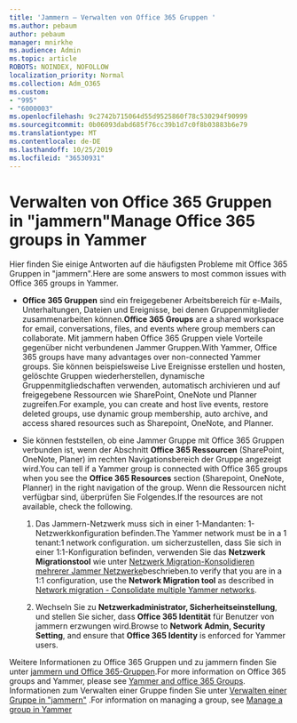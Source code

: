 ```yaml
---
title: 'Jammern – Verwalten von Office 365 Gruppen '
ms.author: pebaum
author: pebaum
manager: mnirkhe
ms.audience: Admin
ms.topic: article
ROBOTS: NOINDEX, NOFOLLOW
localization_priority: Normal
ms.collection: Adm_O365
ms.custom:
- "995"
- "6000003"
ms.openlocfilehash: 9c2742b715064d55d9525860f78c530294f90999
ms.sourcegitcommit: 0b06093dabd685f76cc39b1d7c0f8b03883b6e79
ms.translationtype: MT
ms.contentlocale: de-DE
ms.lasthandoff: 10/25/2019
ms.locfileid: "36530931"
---
```

# <a name="manage-office-365-groups-in-yammer"></a><span data-ttu-id="28d77-102">Verwalten von Office 365 Gruppen in "jammern"</span><span class="sxs-lookup"><span data-stu-id="28d77-102">Manage Office 365 groups in Yammer</span></span>

<span data-ttu-id="28d77-103">Hier finden Sie einige Antworten auf die häufigsten Probleme mit Office 365 Gruppen in "jammern".</span><span class="sxs-lookup"><span data-stu-id="28d77-103">Here are some answers to most common issues with Office 365 groups in Yammer.</span></span>

* <span data-ttu-id="28d77-104">**Office 365 Gruppen** sind ein freigegebener Arbeitsbereich für e-Mails, Unterhaltungen, Dateien und Ereignisse, bei denen Gruppenmitglieder zusammenarbeiten können.</span><span class="sxs-lookup"><span data-stu-id="28d77-104">**Office 365 Groups** are a shared workspace for email, conversations, files, and events where group members can collaborate.</span></span> <span data-ttu-id="28d77-105">Mit jammern haben Office 365 Gruppen viele Vorteile gegenüber nicht verbundenen Jammer Gruppen.</span><span class="sxs-lookup"><span data-stu-id="28d77-105">With Yammer, Office 365 groups have many advantages over non-connected Yammer groups.</span></span> <span data-ttu-id="28d77-106">Sie können beispielsweise Live Ereignisse erstellen und hosten, gelöschte Gruppen wiederherstellen, dynamische Gruppenmitgliedschaften verwenden, automatisch archivieren und auf freigegebene Ressourcen wie SharePoint, OneNote und Planner zugreifen.</span><span class="sxs-lookup"><span data-stu-id="28d77-106">For example, you can create and host live events, restore deleted groups, use dynamic group membership, auto archive, and access shared resources such as Sharepoint, OneNote, and Planner.</span></span>

* <span data-ttu-id="28d77-107">Sie können feststellen, ob eine Jammer Gruppe mit Office 365 Gruppen verbunden ist, wenn der Abschnitt **Office 365 Ressourcen** (SharePoint, OneNote, Planer) im rechten Navigationsbereich der Gruppe angezeigt wird.</span><span class="sxs-lookup"><span data-stu-id="28d77-107">You can tell if a Yammer group is connected with Office 365 groups when you see the **Office 365 Resources** section (Sharepoint, OneNote, Planner) in the right navigation of the group.</span></span> <span data-ttu-id="28d77-108">Wenn die Ressourcen nicht verfügbar sind, überprüfen Sie Folgendes.</span><span class="sxs-lookup"><span data-stu-id="28d77-108">If the resources are not available, check the following.</span></span>

  1. <span data-ttu-id="28d77-109">Das Jammern-Netzwerk muss sich in einer 1-Mandanten: 1-Netzwerkkonfiguration befinden.</span><span class="sxs-lookup"><span data-stu-id="28d77-109">The Yammer network must be in a 1 tenant:1 network configuration.</span></span> <span data-ttu-id="28d77-110">um sicherzustellen, dass Sie sich in einer 1:1-Konfiguration befinden, verwenden Sie das **Netzwerk Migrationstool** wie unter [Netzwerk Migration-Konsolidieren mehrerer Jammer Netzwerke](https://docs.microsoft.com/yammer/configure-your-yammer-network/consolidate-multiple-yammer-networks)beschrieben.</span><span class="sxs-lookup"><span data-stu-id="28d77-110">to verify that you are in a 1:1 configuration, use the **Network Migration tool** as described in [Network migration - Consolidate multiple Yammer networks](https://docs.microsoft.com/yammer/configure-your-yammer-network/consolidate-multiple-yammer-networks).</span></span>

  2. <span data-ttu-id="28d77-111">Wechseln Sie zu **Netzwerkadministrator, Sicherheitseinstellung**, und stellen Sie sicher, dass **Office 365 Identität** für Benutzer von jammern erzwungen wird.</span><span class="sxs-lookup"><span data-stu-id="28d77-111">Browse to **Network Admin, Security Setting**, and ensure that **Office 365 Identity** is enforced for Yammer users.</span></span>

<span data-ttu-id="28d77-112">Weitere Informationen zu Office 365 Gruppen und zu jammern finden Sie unter [jammern und Office 365-Gruppen](https://docs.microsoft.com/yammer/manage-yammer-groups/yammer-and-office-365-groups?redirectSourcePath=%252fen-us%252farticle%252fYammer-and-Office-365-Groups-d8c239dc-a48b-47ab-b85e-6b4b8191a869).</span><span class="sxs-lookup"><span data-stu-id="28d77-112">For more information on Office 365 groups and Yammer, please see [Yammer and office 365 Groups](https://docs.microsoft.com/yammer/manage-yammer-groups/yammer-and-office-365-groups?redirectSourcePath=%252fen-us%252farticle%252fYammer-and-Office-365-Groups-d8c239dc-a48b-47ab-b85e-6b4b8191a869).</span></span> <span data-ttu-id="28d77-113">Informationen zum Verwalten einer Gruppe finden Sie unter [Verwalten einer Gruppe in "jammern"](https://support.office.com/article/Manage-a-group-in-Yammer-6e05c6d6-5548-4c88-89cd-e6757a514ef2) .</span><span class="sxs-lookup"><span data-stu-id="28d77-113">For information on managing a group, see [Manage a group in Yammer](https://support.office.com/article/Manage-a-group-in-Yammer-6e05c6d6-5548-4c88-89cd-e6757a514ef2)</span></span>

